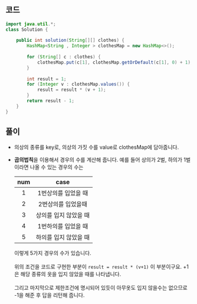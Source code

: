 ## 코드
```java
import java.util.*;
class Solution {
    
    public int solution(String[][] clothes) {
        HashMap<String , Integer > clothesMap = new HashMap<>();
        
        for (String[] c : clothes) {
            clothesMap.put(c[1], clothesMap.getOrDefault(c[1], 0) + 1);
        }
        
        int result = 1;
        for (Integer v : clothesMap.values()) {
            result = result * (v + 1);
        }
        return result - 1;
    }
}
```

## 풀이
* 의상의 종류를 key로, 의상의 가짓 수를 value로 clothesMap에 담아줍니다.
* **곱의법칙**을 이용해서 경우의 수를 계산해 줍니다.
  예를 들어 상의가 2벌, 하의가 1벌이라면 나올 수 있는 경우의 수는

  |num|case| 
  |:---:|:---:|
  |1|1번상의를 입었을 때|
  |2|2번상의를 입었을때|
  |3|상의를 입지 않았을 때|
  |4|1번하의를 입었을 때|
  |5|하의를 입지 않았을 때|

   이렇게 5가지 경우의 수가 있습니다.  
   <br>
   위의 조건을 코드로 구현한 부분이 ```result = result * (v+1)``` 이 부분이구요. +1은 해당 종류의 옷을 입지 않았을 때를 나타냅니다.  
   <br>
   그리고 마지막으로 제한조건에 명시되어 있듯이 아무옷도 입지 않을수는 없으므로 -1을 해준 후 답을 리턴해 줍니다.
